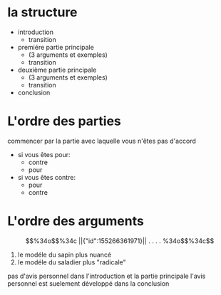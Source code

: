 # la structure
- introduction 
	- transition
- premiére partie principale
	- (3 arguments  et exemples)
	- transition
- deuxième partie principale
	- (3 arguments et  exemples)
	- transition
- conclusion

# L'ordre des parties
commencer par  la partie avec laquelle vous n'êtes pas d'accord
- si vous êtes pour:
	- contre
	- pour
- si vous êtes contre:
	- pour
	- contre


# L'ordre des arguments
```math
%34o$$%34c
||{"id":155266361971}||


.
.
.
.

%34o$$%34c
```
1. le modéle du sapin plus nuancé
2. le modéle du saladier plus "radicale"

pas d'avis personnel dans l'introduction et la partie principale
l'avis personnel est suelement développé dans la conclusion

